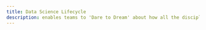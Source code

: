```yaml
---
title: Data Science Lifecycle
description: enables teams to 'Dare to Dream' about how all the disciplines can resonate and shape the solution
---
```

